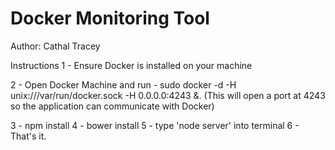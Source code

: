 # Docker Monitoring Tool

Author: Cathal Tracey

Instructions
1 - Ensure Docker is installed on your machine


2 - Open Docker Machine and run - sudo docker -d -H unix:///var/run/docker.sock -H 0.0.0.0:4243 &. 
   (This will open a port at 4243 so the application can communicate with Docker)
                                                                                                
3 - npm install
4 - bower install
5 - type 'node server' into terminal
6 - That's it.

